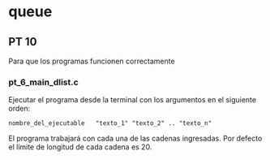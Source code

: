 
# queue

## PT 10
Para que los programas funcionen correctamente

### pt_6_main_dlist.c
Ejecutar el programa desde la terminal con los argumentos en el siguiente orden:

`nombre_del_ejecutable   "texto_1" "texto_2" .. "texto_n"`

El programa trabajará con cada una de las cadenas ingresadas. Por defecto el límite de longitud de cada cadena es 20.